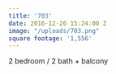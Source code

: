 ```yaml
---
title: '703'
date: 2016-12-26 15:24:00 Z
image: "/uploads/703.png"
square footage: '1,556'
---
```


2 bedroom / 2 bath + balcony